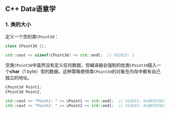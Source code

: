 ## C++ Data语意学

### 1. 类的大小
定义一个空的类`CPoint3d`：
```C++
class CPoint3d {};

std::cout << sizeof(CPoint3d) << std::endl;  // VS2015: 1
```
空类`CPoint3d`中虽然没有定义任何数据，但编译器会强制的给类`CPoint3d`插入一个**char**（1 byte）型的数据。这种策略使得类`CPoint3d`的对象在内存中都有自己独立的地址。
```C++
CPoint3d Point1;
CPoint3d Point2;

std::cout << "Point1: " << &Point1 << std::endl;  // VS2015: 0x0058f833
std::cout << "Point2: " << &Point2 << std::endl;  // VS2015: 0x0058f827
```
